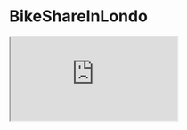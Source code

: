 # BikeShareInLondo
<iframe src="https://public.tableau.com/views/LondonBikeRides-MovingAverageandHeatmap_17009139138100/Dashboard?:language=en-US&publish=yes&:display_count=n&:origin=viz_share_link"></iframe>

